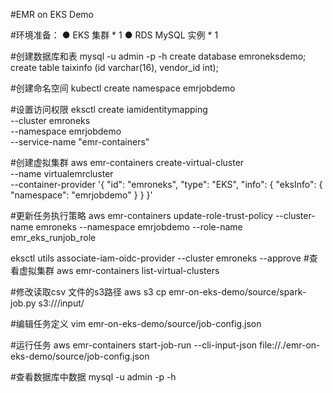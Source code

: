 #EMR on EKS Demo

#环境准备：
● EKS 集群        * 1
● RDS MySQL 实例  * 1

#创建数据库和表
mysql -u admin -p -h <your db connect string>
create database emroneksdemo;
create table taixinfo (id varchar(16), vendor_id int);

#创建命名空间
kubectl create namespace emrjobdemo

#设置访问权限
eksctl create iamidentitymapping \
    --cluster emroneks \
    --namespace emrjobdemo \
    --service-name "emr-containers"

#创建虚拟集群
aws emr-containers create-virtual-cluster \
    --name virtualemrcluster \
    --container-provider '{
        "id":   "emroneks",
        "type": "EKS",
        "info": {
            "eksInfo": {
                "namespace": "emrjobdemo"
            }
        }
    }'

#更新任务执行策略
aws emr-containers update-role-trust-policy --cluster-name emroneks  --namespace emrjobdemo --role-name emr_eks_runjob_role

eksctl utils associate-iam-oidc-provider --cluster emroneks --approve
#查看虚拟集群
aws emr-containers list-virtual-clusters

#修改读取csv 文件的s3路径
aws s3 cp emr-on-eks-demo/source/spark-job.py s3://<your s3 bucket name>/input/

#编辑任务定义
vim emr-on-eks-demo/source/job-config.json

#运行任务
aws emr-containers start-job-run --cli-input-json file://./emr-on-eks-demo/source/job-config.json

#查看数据库中数据
mysql -u admin -p -h <your db connect string>